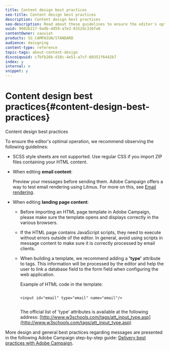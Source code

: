 ```yaml
---
title: Content design best practices
seo-title: Content design best practices
description: Content design best practices
seo-description: Read about these guidelines to ensure the editor's optimal operation.
uuid: 9602b217-9adb-4d59-a7e2-8152dc316fa6
contentOwner: sauviat
products: SG_CAMPAIGN/STANDARD
audience: designing
content-type: reference
topic-tags: about-content-design
discoiquuid: c7bfb26b-d18c-4e51-a7cf-60351f6442b7
index: y
internal: n
snippet: y
---
```


# Content design best practices{#content-design-best-practices}

Content design best practices

To ensure the editor's optimal operation, we recommend observing the following guidelines:

* SCSS style sheets are not supported. Use regular CSS if you import ZIP files containing your HTML content.
* When editing **email content**:

  Preview your messages before sending them. Adobe Campaign offers a way to test email rendering using Litmus. For more on this, see [Email rendering](../../sending/using/email-rendering.md).

* When editing **landing page content**:

    * Before importing an HTML page template in Adobe Campaign, please make sure the template opens and displays correctly in the various browsers.
    * If the HTML page contains JavaScript scripts, they need to execute without errors outside of the editor. In general, avoid using scripts in message content to make sure it is correctly processed by email clients.
    * When building a template, we recommend adding a **'type'** attribute to  tags. This information will be processed by the editor and help the user to link a database field to the form field when configuring the web application.

      Example of HTML code in the template:

      ```    
      
      <input id="email" type="email" name="email"/>
         
      ```    
    
      The official list of 'type' attributes is available at the following address: [http://www.w3schools.com/tags/att_input_type.asp](http://www.w3schools.com/tags/att_input_type.asp)

More design and general best practices regarding messages are presented in the following Adobe Campaign step-by-step guide: [Delivery best practices with Adobe Campaign](https://docs.campaign.adobe.com/doc/standard/getting_started/en/ACS_DeliveryBestPractices.html ).
